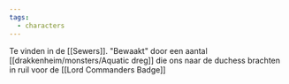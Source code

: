 ```yaml
---
tags:
  - characters
---
```


Te vinden in de [[Sewers]]. "Bewaakt" door een aantal [[drakkenheim/monsters/Aquatic dreg]] die ons naar de duchess brachten in ruil voor de [[Lord Commanders Badge]]